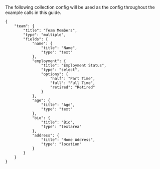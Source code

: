 The following collection config will be used as the config throughout the example calls in this guide.

	{
		"team": {
			"title": "Team Members",
			"type": "multiple",
			"fields": {
				"name": {
					"title": "Name",
					"type": "text"
				},
				"employment": {
					"title": "Employment Status",
					"type": "select",
					"options": {
						"half": "Part Time",
						"full": "Full Time",
						"retired": "Retired"
					}
				},
				"age": {
					"title": "Age",
					"type": "text"
				},
				"bio": {
					"title": "Bio",
					"type": "textarea"
				},
				"address": {
					"title": "Home Address",
					"type": "location"
				}
			}
		}
	}